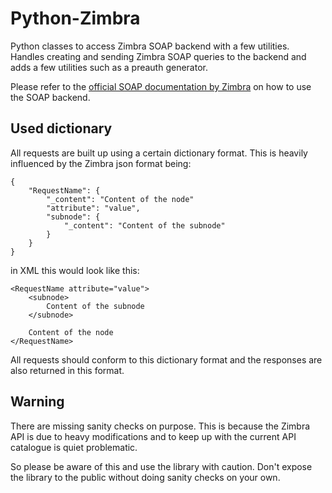 Python-Zimbra
=============

Python classes to access Zimbra SOAP backend with a few utilities. Handles
creating and sending Zimbra SOAP queries to the backend and adds a few
utilities such as a preauth generator.

Please refer to the [official SOAP documentation by Zimbra](http://wiki.zimbra.com/wiki/SOAP_API_Reference_Material_Beginning_with_ZCS_8.0)
on how to use the SOAP backend.

Used dictionary
---------------

All requests are built up using a certain dictionary format. This is heavily
influenced by the Zimbra json format being:

    {
        "RequestName": {
            "_content": "Content of the node"
            "attribute": "value",
            "subnode": {
                "_content": "Content of the subnode"
            }
        }
    }

in XML this would look like this:

    <RequestName attribute="value">
        <subnode>
            Content of the subnode
        </subnode>

        Content of the node
    </RequestName>

All requests should conform to this dictionary format and the responses are
also returned in this format.

Warning
-------

There are missing sanity checks on purpose. This is because the Zimbra API is
 due to heavy modifications and to keep up with the current API catalogue is
 quiet problematic.

So please be aware of this and use the library with caution. Don't expose the
 library to the public without doing sanity checks on your own.